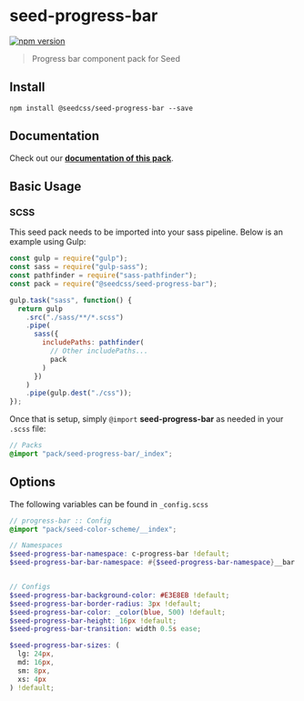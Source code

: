 # seed-progress-bar

[![npm version](https://badge.fury.io/js/%40seedcss%2Fseed-progress-bar.svg)](https://badge.fury.io/js/%40seedcss%2Fseed-progress-bar)

> Progress bar component pack for Seed

## Install

```
npm install @seedcss/seed-progress-bar --save
```

## Documentation

Check out our **[documentation of this pack](http://developer.helpscout.net/seed/packs/seed-progress-bar/)**.

## Basic Usage

### SCSS

This seed pack needs to be imported into your sass pipeline. Below is an example using Gulp:

```javascript
const gulp = require("gulp");
const sass = require("gulp-sass");
const pathfinder = require("sass-pathfinder");
const pack = require("@seedcss/seed-progress-bar");

gulp.task("sass", function() {
  return gulp
    .src("./sass/**/*.scss")
    .pipe(
      sass({
        includePaths: pathfinder(
          // Other includePaths...
          pack
        )
      })
    )
    .pipe(gulp.dest("./css"));
});
```

Once that is setup, simply `@import` **seed-progress-bar** as needed in your `.scss` file:

```scss
// Packs
@import "pack/seed-progress-bar/_index";
```



## Options

The following variables can be found in `_config.scss`

```scss
// progress-bar :: Config
@import "pack/seed-color-scheme/__index";

// Namespaces
$seed-progress-bar-namespace: c-progress-bar !default;
$seed-progress-bar-bar-namespace: #{$seed-progress-bar-namespace}__bar !default;


// Configs
$seed-progress-bar-background-color: #E3E8EB !default;
$seed-progress-bar-border-radius: 3px !default;
$seed-progress-bar-color: _color(blue, 500) !default;
$seed-progress-bar-height: 16px !default;
$seed-progress-bar-transition: width 0.5s ease;

$seed-progress-bar-sizes: (
  lg: 24px,
  md: 16px,
  sm: 8px,
  xs: 4px
) !default;

```